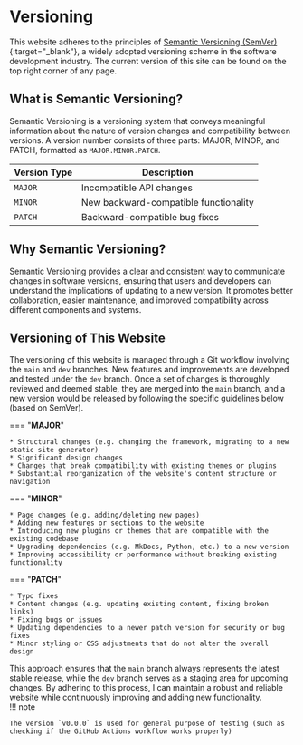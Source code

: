 
# Versioning

This website adheres to the principles of [Semantic Versioning (SemVer)](https://semver.org){:target="_blank"}, a widely adopted versioning scheme in the software development industry. The current version of this site can be found on the top right corner of any page.

## What is Semantic Versioning?

Semantic Versioning is a versioning system that conveys meaningful information about the nature of version changes and compatibility between versions. A version number consists of three parts: MAJOR, MINOR, and PATCH, formatted as `MAJOR.MINOR.PATCH`.

| Version Type | Description |
|--------------|-------------|
| `MAJOR`      | Incompatible API changes |
| `MINOR`      | New backward-compatible functionality |
| `PATCH`      | Backward-compatible bug fixes |

## Why Semantic Versioning?

Semantic Versioning provides a clear and consistent way to communicate changes in software versions, ensuring that users and developers can understand the implications of updating to a new version. It promotes better collaboration, easier maintenance, and improved compatibility across different components and systems.

## Versioning of This Website

The versioning of this website is managed through a Git workflow involving the `main` and `dev` branches. New features and improvements are developed and tested under the `dev` branch. Once a set of changes is thoroughly reviewed and deemed stable, they are merged into the `main` branch, and a new version would be released by following the specific guidelines below (based on SemVer).

=== "**MAJOR**"

    * Structural changes (e.g. changing the framework, migrating to a new static site generator)
    * Significant design changes
    * Changes that break compatibility with existing themes or plugins
    * Substantial reorganization of the website's content structure or navigation

=== "**MINOR**"

    * Page changes (e.g. adding/deleting new pages)
    * Adding new features or sections to the website
    * Introducing new plugins or themes that are compatible with the existing codebase
    * Upgrading dependencies (e.g. MkDocs, Python, etc.) to a new version
    * Improving accessibility or performance without breaking existing functionality

=== "**PATCH**"

    * Typo fixes
    * Content changes (e.g. updating existing content, fixing broken links)
    * Fixing bugs or issues
    * Updating dependencies to a newer patch version for security or bug fixes
    * Minor styling or CSS adjustments that do not alter the overall design


This approach ensures that the `main` branch always represents the latest stable release, while the `dev` branch serves as a staging area for upcoming changes. By adhering to this process, I can maintain a robust and reliable website while continuously improving and adding new functionality.<br>
!!! note
    
    The version `v0.0.0` is used for general purpose of testing (such as checking if the GitHub Actions workflow works properly)
